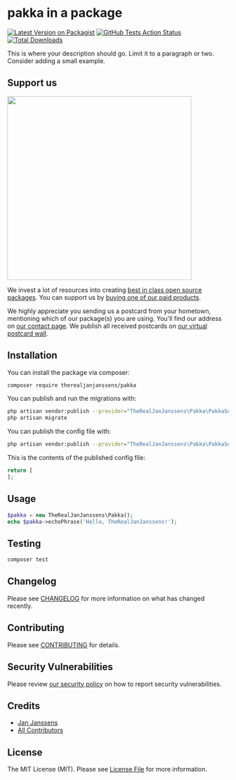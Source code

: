 # pakka in a package

[![Latest Version on Packagist](https://img.shields.io/packagist/v/therealjanjanssens/pakka.svg?style=flat-square)](https://packagist.org/packages/therealjanjanssens/pakka)
[![GitHub Tests Action Status](https://img.shields.io/github/workflow/status/therealjanjanssens/pakka/run-tests?label=tests)](https://github.com/therealjanjanssens/pakka/actions?query=workflow%3ATests+branch%3Amaster)
[![Total Downloads](https://img.shields.io/packagist/dt/therealjanjanssens/pakka.svg?style=flat-square)](https://packagist.org/packages/therealjanjanssens/pakka)


This is where your description should go. Limit it to a paragraph or two. Consider adding a small example.

## Support us

[<img src="https://github-ads.s3.eu-central-1.amazonaws.com/package-pakka-laravel.jpg?t=1" width="419px" />](https://spatie.be/github-ad-click/package-pakka-laravel)

We invest a lot of resources into creating [best in class open source packages](https://spatie.be/open-source). You can support us by [buying one of our paid products](https://spatie.be/open-source/support-us).

We highly appreciate you sending us a postcard from your hometown, mentioning which of our package(s) you are using. You'll find our address on [our contact page](https://spatie.be/about-us). We publish all received postcards on [our virtual postcard wall](https://spatie.be/open-source/postcards).

## Installation

You can install the package via composer:

```bash
composer require therealjanjanssens/pakka
```

You can publish and run the migrations with:

```bash
php artisan vendor:publish --provider="TheRealJanJanssens\Pakka\PakkaServiceProvider" --tag="migrations"
php artisan migrate
```

You can publish the config file with:
```bash
php artisan vendor:publish --provider="TheRealJanJanssens\Pakka\PakkaServiceProvider" --tag="config"
```

This is the contents of the published config file:

```php
return [
];
```

## Usage

```php
$pakka = new TheRealJanJanssens\Pakka();
echo $pakka->echoPhrase('Hello, TheRealJanJanssens!');
```

## Testing

```bash
composer test
```

## Changelog

Please see [CHANGELOG](CHANGELOG.md) for more information on what has changed recently.

## Contributing

Please see [CONTRIBUTING](.github/CONTRIBUTING.md) for details.

## Security Vulnerabilities

Please review [our security policy](../../security/policy) on how to report security vulnerabilities.

## Credits

- [Jan Janssens](https://github.com/TheRealJanJanssens)
- [All Contributors](../../contributors)

## License

The MIT License (MIT). Please see [License File](LICENSE.md) for more information.
